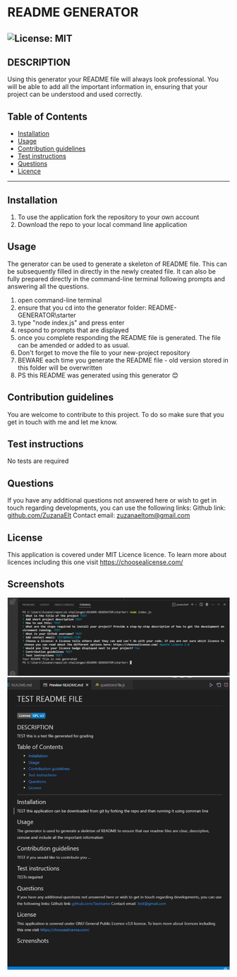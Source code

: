      
# README GENERATOR   

![License: MIT](https://img.shields.io/badge/License-MIT-yellow.svg)
-----   
        
## DESCRIPTION
Using this generator your README file will always look professional. You will be able to add all the important information in, ensuring that your project can be understood and used correctly.

## Table of Contents

 * [Installation](#depencencies)
 * [Usage](#usage)
 * [Contribution guidelines](#contributing)
 * [Test instructions](#tests)
 * [Questions](#questions)
 * [Licence](#licence)


-----

## Installation
  1. To use the application fork the repository to your own account
  2. Download the repo to your local command line application


## Usage
  The generator can be used to generate a skeleton of README file. This can be subsequently filled in directly in the newly created file.
  It can also be fully prepared directly in the command-line terminal following prompts and answering all the questions.
  1. open command-line terminal
  2. ensure that you cd into the generator folder: README-GENERATOR\starter
  3. type "node index.js" and press enter
  4. respond to prompts that are displayed
  5. once you complete responding the README file is generated. The file can be amended or added to as usual. 
  6. Don't forget to move the file to your new-project repository
  7. BEWARE each time you generate the README file - old version stored in this folder will be overwritten
  8. PS this README was generated using this generator 😊



## Contribution guidelines
  You are welcome to contribute to this project. To do so make sure that you get in touch with me and let me know.


## Test instructions
  No tests are required

            
## Questions
If you have any additional questions not answered here or wish to get in touch regarding developments, you can use the following links:
Github link: [github.com/ZuzanaElt](https://https://github.com/ZuzanaElt)
Contact email: zuzanaeltom@gmail.com 


## License
This application is covered under MIT Licence licence. 
To learn more about licences including this one visit https://choosealicense.com/

## Screenshots
![git-bash-flow](screenshots/git-bash-flow.png)
![test README page](screenshots/Test-page%20screenshot.png)